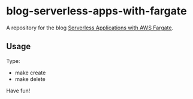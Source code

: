 # blog-serverless-apps-with-fargate
A repository for the blog [Serverless Applications with AWS Fargate](https://binx.io/blog/2018/11/11/serverless-apps-with-fargate/).

## Usage
Type:

- make create 
- make delete

Have fun!
